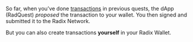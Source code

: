 So far, when you’ve done [transactions](?glossaryAnchor=transactions) in previous quests, the dApp (RadQuest) _proposed_ the transaction to your wallet. You then signed and submitted it to the Radix Network.

But you can also create transactions **yourself** in your Radix Wallet.
